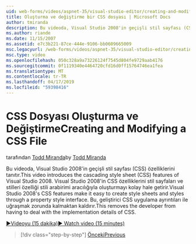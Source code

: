 ```yaml
---
uid: web-forms/videos/aspnet-35/visual-studio-editor/creating-and-modifying-a-css-file
title: Oluşturma ve değiştirme bir CSS dosyası | Microsoft Docs
author: tmiranda
description: Bu videoda, Visual Studio 2008'in geçişli stil sayfası (CSS) özelliklerini tanıtır. Visual Studio 2008'in CSS özelliklerini stil sayfaları oluşturmak kolaylaştırır bir...
ms.author: riande
ms.date: 11/15/2007
ms.assetid: e7c3b221-87ce-444e-9106-bb0609665009
msc.legacyurl: /web-forms/videos/aspnet-35/visual-studio-editor/creating-and-modifying-a-css-file
msc.type: video
ms.openlocfilehash: 050c328a9a73226124f7545d804fe9729aab4176
ms.sourcegitcommit: 0f1119340e4464720cfd16d0ff15764746ea1fea
ms.translationtype: MT
ms.contentlocale: tr-TR
ms.lasthandoff: 04/17/2019
ms.locfileid: "59398416"
---
```

# <a name="creating-and-modifying-a-css-file"></a><span data-ttu-id="f323b-104">CSS Dosyası Oluşturma ve Değiştirme</span><span class="sxs-lookup"><span data-stu-id="f323b-104">Creating and Modifying a CSS File</span></span>

<span data-ttu-id="f323b-105">tarafından [Todd Miranda](https://github.com/tmiranda)</span><span class="sxs-lookup"><span data-stu-id="f323b-105">by [Todd Miranda](https://github.com/tmiranda)</span></span>

<span data-ttu-id="f323b-106">Bu videoda, Visual Studio 2008'in geçişli stil sayfası (CSS) özelliklerini tanıtır.</span><span class="sxs-lookup"><span data-stu-id="f323b-106">This video introduces the cascading style sheet (CSS) features of Visual Studio 2008.</span></span> <span data-ttu-id="f323b-107">Visual Studio 2008'in CSS özelliklerini stil sayfaları ve stilleri özelliği stili arabirimi aracılığıyla oluşturmayı kolay hale getirir.</span><span class="sxs-lookup"><span data-stu-id="f323b-107">Visual Studio 2008's CSS features make it easy to create style sheets and styles through a property style interface.</span></span> <span data-ttu-id="f323b-108">Bu, geliştirici CSS uygulama ayrıntıları ile uğraşmak zorunda kalmaktan kaldırır.</span><span class="sxs-lookup"><span data-stu-id="f323b-108">This removes the developer from having to deal with the implementation details of CSS.</span></span>

[<span data-ttu-id="f323b-109">&#9654;Videoyu (15 dakika)</span><span class="sxs-lookup"><span data-stu-id="f323b-109">&#9654; Watch video (15 minutes)</span></span>](https://channel9.msdn.com/Blogs/ASP-NET-Site-Videos/creating-and-modifying-a-css-file)

> [!div class="step-by-step"]
> [<span data-ttu-id="f323b-110">Önceki</span><span class="sxs-lookup"><span data-stu-id="f323b-110">Previous</span></span>](quick-tour-of-the-visual-studio-2008-integrated-development-environment.md)
